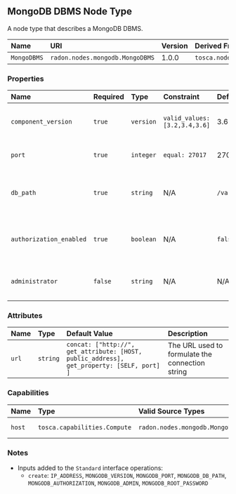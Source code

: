 ## MongoDB DBMS Node Type

A node type that describes a MongoDB DBMS.

| Name | URI | Version | Derived From |
|:---- |:--- |:------- |:------------ |
| `MongoDBMS` | `radon.nodes.mongodb.MongoDBMS` | 1.0.0 | `tosca.nodes.DBMS` |

### Properties

| Name | Required | Type | Constraint | Default Value | Description |
|:---- |:-------- |:---- |:---------- |:------------- |:----------- |
| `component_version` | `true` | `version` | `valid_values: [3.2,3.4,3.6]` | 3.6 | The version of the MongoDB DBMS |
| `port` | `true` | `integer` | `equal: 27017` | 27017 | The listening port of the DBMS |
| `db_path` | `true` | `string` | N/A |  `/var/lib/mongo` | The path where database files will be stored |
| `authorization_enabled` | `true` | `boolean` | N/A | `false` | Identifies whether users should be authenticated |
| `administrator` | `false` | `string` | N/A | N/A | The username of the administrator |

### Attributes

| Name | Type | Default Value | Description |
|:---- |:---- |:---------- |:------------- |
| `url` | `string` | `concat: ["http://", get_attribute: [HOST, public_address], get_property: [SELF, port] ]` | The URL used to formulate the connection string |

### Capabilities

| Name | Type | Valid Source Types | Occurrences |
|:---- |:---- |:------------------ |:----------- |
| `host` | `tosca.capabilities.Compute` | `radon.nodes.mongodb.MongoDBDatabase` | [1, UNBOUNDED]|

### Notes

* Inputs added to the `Standard` interface operations:
  * `create`: `IP_ADDRESS`, `MONGODB_VERSION`, `MONGODB_PORT`, `MONGODB_DB_PATH`, `MONGODB_AUTHORIZATION`, `MONGODB_ADMIN`, `MONGODB_ROOT_PASSWORD`

